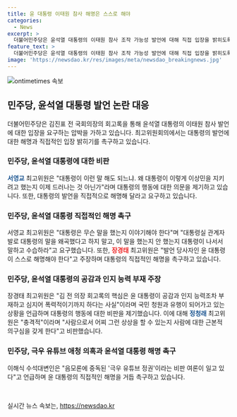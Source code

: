 ```yaml
---
title: 윤 대통령 이태원 참사 해명은 스스로 해야
categories:
  - News
excerpt: >
  더불어민주당은 윤석열 대통령의 이태원 참사 조작 가능성 발언에 대해 직접 입장을 밝히도록 압박하고 있습니다. 최고위원들은 대통령의 발언에 대한 비판을 피하지 않았으며, 윤 대통령이 직접 해명해야 한다고 주장했습니다. 이에 윤 대통령의 발언은 국민의 관심을 끈 상황이며, 이에 대한 직접적인 해명이 필요하다는 여론이 확산되고 있습니다. 관련해서 더 자세히 알고 싶다면 KBS뉴스를 구독해주세요!
feature_text: >
  더불어민주당은 윤석열 대통령의 이태원 참사 조작 가능성 발언에 대해 직접 입장을 밝히도록 압박하고 있습니다. 최고위원들은 대통령의 발언에 대한 비판을 피하지 않았으며, 윤 대통령이 직접 해명해야 한다고 주장했습니다. 이에 윤 대통령의 발언은 국민의 관심을 끈 상황이며, 이에 대한 직접적인 해명이 필요하다는 여론이 확산되고 있습니다. 관련해서 더 자세히 알고 싶다면 KBS뉴스를 구독해주세요!
image: 'https://newsdao.kr/res/images/meta/newsdao_breakingnews.jpg'
---
```


<p><img src="https://newsdao.kr/res/images/meta/newsdao_breakingnews.jpg" alt="ontimetimes 속보" /></p>

<h2 data-ke-size="size26">민주당, 윤석열 대통령 발언 논란 대응</h2>

<p data-ke-size="size16">더불어민주당은 김진표 전 국회의장의 회고록을 통해 윤석열 대통령의 이태원 참사 발언에 대한 입장을 요구하는 압박을 가하고 있습니다. 최고위원회의에서는 대통령의 발언에 대한 해명과 직접적인 입장 밝히기를 촉구하고 있습니다.</p>

<h3>민주당, 윤석열 대통령에 대한 비판</h3>

<p data-ke-size="size16"><b><span style="color: #1a5490;">서영교</span></b> 최고위원은 "대통령이 이런 말 해도 되느냐. 왜 대통령이 이렇게 이상민을 지키려고 했는지 이제 드러나는 것 아닌가"라며 대통령의 행동에 대한 의문을 제기하고 있습니다. 또한, 대통령의 발언을 직접적으로 해명해 달라고 요구하고 있습니다.</p>

<h3>민주당, 윤석열 대통령 직접적인 해명 촉구</h3>

<p data-ke-size="size16">서영교 최고위원은 "대통령은 무슨 말을 했는지 이야기해야 한다"며 "대통령실 관계자 발로 대통령의 말을 왜곡했다고 하지 말고, 이 말을 했는지 안 했는지 대통령이 나서서 말하고 수습하라"고 요구했습니다. 또한, <b><span style="color: #ee2323;">장경태</span></b> 최고위원은 "발언 당사자인 윤 대통령이 스스로 해명해야 한다"고 주장하며 대통령의 직접적인 해명을 촉구하고 있습니다.</p>

<h3>민주당, 윤석열 대통령의 공감과 인지 능력 부재 주장</h3>

<p data-ke-size="size16">장경태 최고위원은 "김 전 의장 회고록의 핵심은 윤 대통령이 공감과 인지 능력조차 부재하고 심지어 폭력적이기까지 하다는 사실"이라며 국민 청원과 유행이 되어가고 있는 상황을 언급하며 대통령의 행동에 대한 비판을 제기했습니다. 이에 대해 <b><span style="color: #1a5490;">정청래</span></b> 최고위원은 "충격적"이라며 "사람으로서 어찌 그런 상상을 할 수 있는지 사람에 대한 근본적 의구심을 갖게 한다"고 비판했습니다.</p>

<h3>민주당, 극우 유튜브 애청 의혹과 윤석열 대통령 해명 촉구</h3>

<p data-ke-size="size16">이해식 수석대변인은 "음모론에 중독된 '극우 유튜브 정권'이라는 비판 여론이 일고 있다"고 언급하며 윤 대통령의 직접적인 해명을 거듭 촉구하고 있습니다.</p>

<p data-ke-size="size16">&nbsp;</p>
실시간 뉴스 속보는, <a href="https://newsdao.kr" rel="dofollow">https://newsdao.kr</a>


